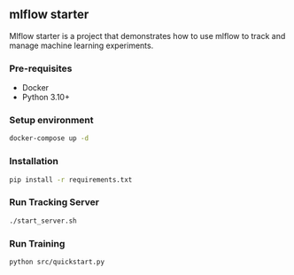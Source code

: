 ## mlflow starter

Mlflow starter is a project that demonstrates how to use mlflow to track and manage machine learning experiments.

### Pre-requisites

- Docker
- Python 3.10+

### Setup environment

```bash
docker-compose up -d
```

### Installation

```bash
pip install -r requirements.txt
```

### Run Tracking Server

```bash
./start_server.sh
```

### Run Training

```bash
python src/quickstart.py
```